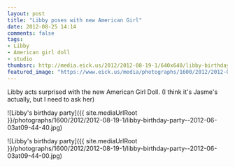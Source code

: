 ```yaml
---
layout: post
title: "Libby poses with new American Girl"
date: 2012-08-25 14:14
comments: false
tags: 
- Libby
- American girl doll
- studio
thumbsrc: http://media.eick.us/2012/2012-08-19-1/640x640/libby-birthday-party--2012-06-03at09-44-40.jpg
featured_image: "https://www.eick.us/media/photographs/1600/2012/2012-08-19-1/libby-birthday-party--2012-06-03at09-44-40.jpg"
---
```

Libby acts surprised with the new American Girl Doll.  (I think it's Jasme's actually, but I need to ask her)

![Libby's birthday party]({{ site.mediaUrlRoot }}/photographs/1600/2012/2012-08-19-1/libby-birthday-party--2012-06-03at09-44-40.jpg)


![Libby's birthday party]({{ site.mediaUrlRoot }}/photographs/1600/2012/2012-08-19-1/libby-birthday-party--2012-06-03at09-44-00.jpg)

